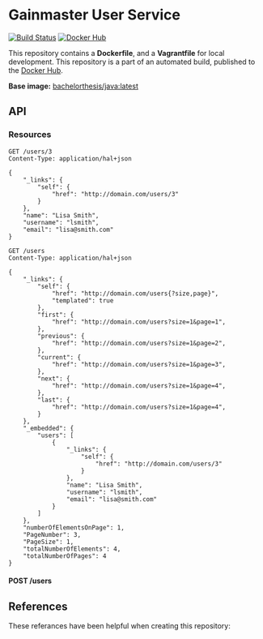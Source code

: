 # Gainmaster User Service

[![Build Status](http://jenkins.hesjevik.im/buildStatus/icon?job=gainmaster-user-service)](http://jenkins.hesjevik.im/job/gainmaster-user-service/) [![Docker Hub](https://img.shields.io/badge/docker-ready-blue.svg?style=plastic)][docker_hub_repository]

This repository contains a **Dockerfile**, and a **Vagrantfile** for local development. This repository is a part of an automated build, published to the [Docker Hub][docker_hub_repository].

**Base image:** [bachelorthesis/java:latest][docker_hub_base_image]

[docker_hub_repository]: https://registry.hub.docker.com/u/bachelorthesis/gainmaster-user-service/
[docker_hub_base_image]: https://registry.hub.docker.com/u/bachelorthesis/java/

## API

### Resources

```
GET /users/3
Content-Type: application/hal+json

{
    "_links": {
        "self": {
            "href": "http://domain.com/users/3"
        }
    },
    "name": "Lisa Smith",
    "username": "lsmith",
    "email": "lisa@smith.com"
}
```

```
GET /users
Content-Type: application/hal+json

{
    "_links": {
        "self": {
            "href": "http://domain.com/users{?size,page}",
            "templated": true
        },
        "first": {
            "href": "http://domain.com/users?size=1&page=1",
        },
        "previous": {
            "href": "http://domain.com/users?size=1&page=2",
        },
        "current": {
            "href": "http://domain.com/users?size=1&page=3",
        },
        "next": {
            "href": "http://domain.com/users?size=1&page=4",
        },
        "last": {
            "href": "http://domain.com/users?size=1&page=4",
        }
    },
    "_embedded": {
        "users": [
            {
                "_links": {
                    "self": {
                        "href": "http://domain.com/users/3"
                    }
                },
                "name": "Lisa Smith",
                "username": "lsmith",
                "email": "lisa@smith.com"
            }
        ]
    },
    "numberOfElementsOnPage": 1,
    "PageNumber": 3,
    "PageSize": 1,
    "totalNumberOfElements": 4,
    "totalNumberOfPages": 4
}
```

#### POST /users


## References

These referances have been helpful when creating this repository:

